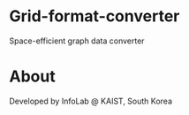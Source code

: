 # Grid-format-converter

Space-efficient graph data converter


# About

Developed by InfoLab @ KAIST, South Korea

